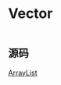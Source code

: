 # Vector

```java


```

## 源码
[ArrayList](https://github.com/pallcard/learn-java/blob/master/src/main/resources/jdk/jdk1_8/java/util/ArrayList.java "ArrayList")
